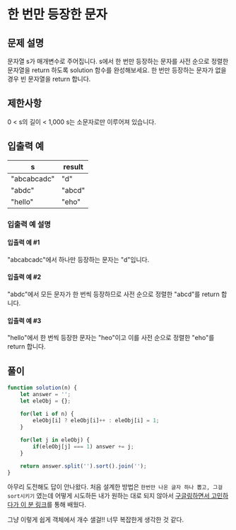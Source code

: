 # 한 번만 등장한 문자

## 문제 설명
문자열 s가 매개변수로 주어집니다. s에서 한 번만 등장하는 문자를 사전 순으로 정렬한 문자열을 return 하도록 solution 함수를 완성해보세요. 한 번만 등장하는 문자가 없을 경우 빈 문자열을 return 합니다.

## 제한사항
0 < s의 길이 < 1,000
s는 소문자로만 이루어져 있습니다.

## 입출력 예
|s|	result|
|--|--|
|"abcabcadc"|	"d"|
|"abdc"|	"abcd"|
|"hello"	|"eho"|

### 입출력 예 설명

#### 입출력 예 #1
"abcabcadc"에서 하나만 등장하는 문자는 "d"입니다.

#### 입출력 예 #2
"abdc"에서 모든 문자가 한 번씩 등장하므로 사전 순으로 정렬한 "abcd"를 return 합니다.

#### 입출력 예 #3
"hello"에서 한 번씩 등장한 문자는 "heo"이고 이를 사전 순으로 정렬한 "eho"를 return 합니다.

## 풀이 
```javascript
function solution(n) {
    let answer = '';
    let eleObj = {};
  
    for(let i of n) {
        eleObj[i] ? eleObj[i]++ : eleObj[i] = 1;
    }

    for(let j in eleObj) {
        if(eleObj[j] === 1) answer += j;
    }

    return answer.split('').sort().join('');
}
```

아무리 도전해도 답이 안나왔다. 처음 설계한 방법은 `한번만 나온 글자 하나 뽑고, 그걸 sort시키기` 였는데 어떻게 시도하든 내가 원하는 대로 되지 않아서 [구글링하면서 고민하다가 이 분 링크](https://selfdevelopcampus.tistory.com/entry/javascript-%EC%BD%94%EB%94%A9%ED%85%8C%EC%8A%A4%ED%8A%B8-%ED%95%9C-%EB%B2%88%EB%A7%8C-%EB%93%B1%EC%9E%A5%ED%95%9C-%EB%AC%B8%EC%9E%90)를 통해 배웠다.

그냥 이렇게 쉽게 객체에서 개수 샐걸!! 너무 복잡한게 생각한 것 같다.
